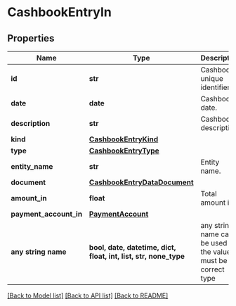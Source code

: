 # CashbookEntryIn


## Properties
Name | Type | Description | Notes
------------ | ------------- | ------------- | -------------
**id** | **str** | Cashbook unique identifier. | 
**date** | **date** | Cashbook date. | 
**description** | **str** | Cashbook description. | 
**kind** | [**CashbookEntryKind**](CashbookEntryKind.md) |  | 
**type** | [**CashbookEntryType**](CashbookEntryType.md) |  | [optional] 
**entity_name** | **str** | Entity name. | [optional] 
**document** | [**CashbookEntryDataDocument**](CashbookEntryDataDocument.md) |  | [optional] 
**amount_in** | **float** | Total amount in. | [optional] 
**payment_account_in** | [**PaymentAccount**](PaymentAccount.md) |  | [optional] 
**any string name** | **bool, date, datetime, dict, float, int, list, str, none_type** | any string name can be used but the value must be the correct type | [optional]

[[Back to Model list]](../README.md#documentation-for-models) [[Back to API list]](../README.md#documentation-for-api-endpoints) [[Back to README]](../README.md)


